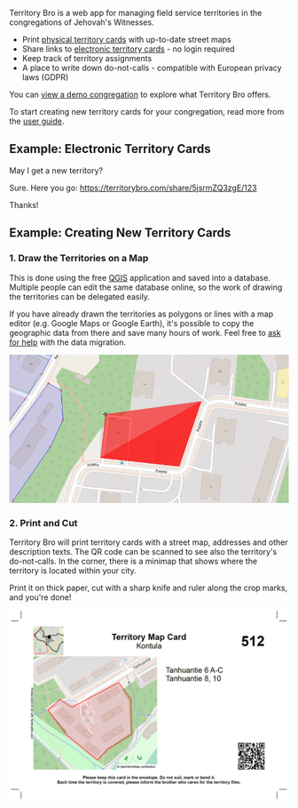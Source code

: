 Territory Bro is a web app for managing field service territories in the congregations of Jehovah's Witnesses.

* Print [physical territory cards](#2-print-and-cut) with up-to-date street maps
* Share links to [electronic territory cards](/share/5jsrmZQ3zgE/123) - no login required
* Keep track of territory assignments
* A place to write down do-not-calls - compatible with European privacy laws (GDPR)

You can [view a demo congregation](/congregation/demo) to explore what Territory Bro offers.

To start creating new territory cards for your congregation, read more from the [user guide](/documentation).

## Example: Electronic Territory Cards

<div class="sms-discussion" aria-description="Example SMS discussion">
<p class="sms-message incoming">May I get a new territory?</p>
<p class="sms-message outgoing">Sure. Here you go: <a href="/share/5jsrmZQ3zgE/123">https://territorybro.com<wbr>/share<wbr>/5jsrmZQ3zgE<wbr>/123</a></p>
<p class="sms-message incoming">Thanks!</p>
</div>

## Example: Creating New Territory Cards

### 1. Draw the Territories on a Map

This is done using the free [QGIS](https://www.qgis.org/) application and saved into a database.
Multiple people can edit the same database online, so the work of drawing the territories can be delegated easily.

If you have already drawn the territories as polygons or lines with a map editor (e.g. Google Maps or Google Earth),
it's possible to copy the geographic data from there and save many hours of work.
Feel free to [ask for help](/support) with the data migration.

![Drawing territory areas with QGIS](assets/examples/drawing.28aee1fe.png)

### 2. Print and Cut

Territory Bro will print territory cards with a street map, addresses and other description texts.
The QR code can be scanned to see also the territory's do-not-calls.
In the corner, there is a minimap that shows where the territory is located within your city.

Print it on thick paper, cut with a sharp knife and ruler along the crop marks, and you're done!

![A sample territory card](assets/examples/card.fef9840a.jpg)
